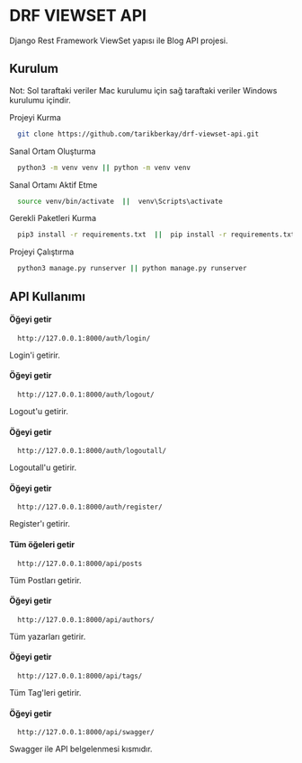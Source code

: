 
# DRF VIEWSET API

Django Rest Framework ViewSet yapısı ile Blog API projesi.



## Kurulum

Not: Sol taraftaki veriler Mac kurulumu için sağ taraftaki veriler Windows kurulumu içindir.

Projeyi Kurma  

```bash
  git clone https://github.com/tarikberkay/drf-viewset-api.git
```

Sanal Ortam Oluşturma
```bash
  python3 -m venv venv || python -m venv venv
```

Sanal Ortamı Aktif Etme
```bash
  source venv/bin/activate  ||  venv\Scripts\activate
```

Gerekli Paketleri Kurma
```bash
  pip3 install -r requirements.txt  ||  pip install -r requirements.txt
```


Projeyi Çalıştırma
```bash
  python3 manage.py runserver || python manage.py runserver
```

  
## API Kullanımı

#### Öğeyi getir

```http
  http://127.0.0.1:8000/auth/login/
```

Login'i getirir.


#### Öğeyi getir

```http
  http://127.0.0.1:8000/auth/logout/
```

Logout'u getirir.


#### Öğeyi getir

```http
  http://127.0.0.1:8000/auth/logoutall/
```

Logoutall'u getirir.


#### Öğeyi getir

```http
  http://127.0.0.1:8000/auth/register/
```

Register'ı getirir.



#### Tüm öğeleri getir

```http
  http://127.0.0.1:8000/api/posts
```
Tüm Postları getirir.



#### Öğeyi getir

```http
  http://127.0.0.1:8000/api/authors/
```

Tüm yazarları getirir.




#### Öğeyi getir

```http
  http://127.0.0.1:8000/api/tags/
```

Tüm Tag'leri getirir.




#### Öğeyi getir

```http
  http://127.0.0.1:8000/api/swagger/
```

Swagger ile API belgelenmesi kısmıdır.






  
